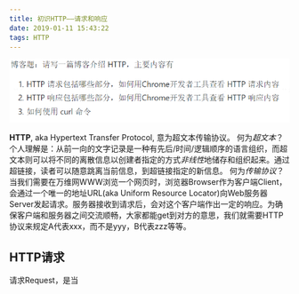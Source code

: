 ```yaml
---
title: 初识HTTP——请求和响应
date: 2019-01-11 15:43:22
tags: HTTP
---
```

![作业题目](https://github.com/alisonysy/alisonysy.github.io/blob/master/img/try.png "homework")

**HTTP**, aka Hypertext Transfer Protocol, 意为超文本传输协议。
何为*超文本*？个人理解是：从前一向的文字记录是一种有先后/时间/逻辑顺序的语言组织，而超文本则可以将不同的离散信息以创建者指定的方式*非线性*地储存和组织起来。通过超链接，读者可以随意跳离当前信息，到超链接指定的新信息。
何为*传输协议*？当我们需要在万维网WWW浏览一个网页时，浏览器Browser作为客户端Client，会通过一个唯一的地址URL(aka Uniform Resource Locator)向Web服务器Server发起请求。服务器接收到请求后，会对这个客户端作出一定的响应。为确保客户端和服务器之间交流顺畅，大家都能get到对方的意思，我们就需要HTTP协议来规定A代表xxx，而不是yyy，B代表zzz等等。

## HTTP请求
请求Request，是当